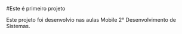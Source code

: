 #Este é primeiro projeto

Este projeto foi desenvolvio nas aulas Mobile 2° Desenvolvimento de Sistemas.